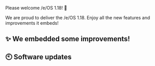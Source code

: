 Please welcome /e/OS 1.18! :rocket:

We are proud to deliver the /e/OS 1.18. Enjoy all the new features and improvements it embeds!

## ✨ We embedded some improvements! 

## 🕙 Software updates
 